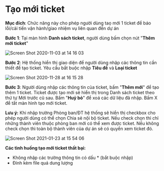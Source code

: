 # Tạo mới ticket

**Mục đích**: Chức năng này cho phép người dùng taọ mới 1 ticket để báo lỗi/cải tiến vận hành/giao nhiệm vụ liên quan đến dự án

**Bước 1**: Tại màn hình **Danh sách ticket**, người dùng bấm chọn nút "**Thêm mới ticket**"

![Screen Shot 2020-11-03 at 14 16 03](https://user-images.githubusercontent.com/73808891/97958119-2d4f0d00-1ddf-11eb-852c-8c2eb505c82f.png)

**Bước 2**: Hệ thống hiển thị giao diện để người dùng nhập các thông tin cần thiết để tạo ticket. Yêu cầu bắt buộc nhập **Tiêu đề** và **Loại ticket**

![Screen Shot 2020-11-28 at 16 15 28](https://user-images.githubusercontent.com/73808891/100498460-f4fbde00-3194-11eb-9b91-a02100fa73d0.png)

**Bước 3**: Người dùng nhập các thông tin của ticket, bấm "**Thêm mới**" để tạo thêm 1 ticket. Ticket được tạo mới sẽ hiển thị trong Danh sách ticket theo thứ tự Mới trước cũ sau. Bấm "**Huỷ bỏ**" để xoá các dữ liệu đã nhập. Bấm X để tắt màn hình tạo mới ticket.

**Lưu ý:** Khi nhập trường Phòng ban/ĐT hệ thống sẽ hiển thị checkbox cho phép người dùng có thể chọn Chia sẻ nội bộ ticket. Nếu check chọn thì chỉ những thành viên thuộc phòng ban mới có thể xem được ticket. Nếu không check chọn thì toàn bộ thành viên của dự án sẽ có quyền xem ticket đó.

![Screen Shot 2021-01-23 at 15 54 06](https://user-images.githubusercontent.com/73808891/105573941-92d5e880-5d93-11eb-9a66-09331d527d8f.png)

**Các tình huống tạo mới ticket thất bại:**

* Không nhập các trường thông tin có dấu \* \(bắt buộc nhập\)
* Đính kèm file quá dung lượng

